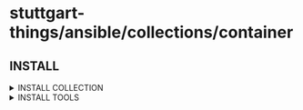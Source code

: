 # stuttgart-things/ansible/collections/container

## INSTALL

<details><summary>INSTALL COLLECTION</summary>

```bash
COLLECTION_VERSION=25.3.607
ansible-galaxy collection install https://github.com/stuttgart-things/ansible/releases/download/sthings-container-${COLLECTION_VERSION}/sthings-container-${COLLECTION_VERSION}.tar.gz -f
```

</details>

<details><summary>INSTALL TOOLS</summary>

```bash
ansible-playbook sthings.container.tools -vv \
-i /tmp/hosts # example inv
```

</details>
